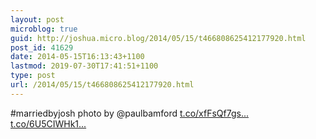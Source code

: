 ```yaml
---
layout: post
microblog: true
guid: http://joshua.micro.blog/2014/05/15/t466808625412177920.html
post_id: 41629
date: 2014-05-15T16:13:43+1100
lastmod: 2019-07-30T17:41:51+1100
type: post
url: /2014/05/15/t466808625412177920.html
---
```

#marriedbyjosh photo by @paulbamford [t.co/xfFsQf7gs...](http://t.co/xfFsQf7gs2) [t.co/6U5CIWHk1...](http://t.co/6U5CIWHk1g)

